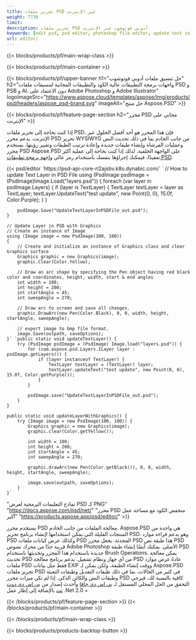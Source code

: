 ```yaml
---
title: تحرير ملفات PSD عبر الإنترنت
weight: 7730
limit: 
description: تحرير ملفات PSD أدوبي فوتوشوب عبر الإنترنت
keywords: [edit psd, psd editor, photoshop file editor, update text in psd, update psd]
url: editor/
---
```


{{< blocks/products/pf/main-wrap-class >}}


{{< blocks/products/pf/main-container >}}

{{< blocks/products/pf/upper-banner h1="حل تنسيق ملفات أدوبي فوتوشوب" h2="واجهات برمجة التطبيقات عالية الكود والتطبيقات المجانية لتنسيقات ملفات PSD و PSB و AI، دون الاعتماد على Adobe Photoshop و Adobe Illustrator" logoImageSrc="https://www.aspose.cloud/templates/aspose/img/products/psd/headers/aspose_psd-brand.svg" imageAlt="حل منتج Aspose.PSD" >}}

{{< blocks/products/pf/feature-page-section h2="محرر PSD مجاني على الإنترنت" >}}
<p>إذا كنت بحاجة إلى تحرير ملفات PSD، فإن هذا المحرر هو أحد أفضل الحلول عبر الإنترنت. يدعم محرر PSD تحرير WYSIWYG من جانب الخادم بما في ذلك تحديث النص وعمليات الفرشاة وإنشاء طبقات جديدة وإعادة ترتيب الطبقات وتغيير رؤيتها. يستخدم محرر PSD Aspose.PSD على الواجهة الخلفية، لذلك إذا كنت بحاجة إلى عملية أكثر تعقيدًا، فيمكنك إجراؤها بنفسك باستخدام رمز عالي <a href="/psd/{{< lang-code >}}">واجهة برمجة تطبيقات PSD</a>.</p>
{{< psd/editor `https://psd-api-core-rl2ajsbv.k8s.dynabic.com/` 
`	// How to update Text Layer in PSD File
	using (PsdImage psdImage = (PsdImage)Image.Load("layers.psd"))
  	{
		foreach (var layer in psdImage.Layers)
		{
			if (layer is TextLayer)
			{
				TextLayer textLayer = layer as TextLayer;
				textLayer.UpdateText("test update", new Point(0, 0), 15.0f, Color.Purple);
			}
		}

		psdImage.Save("UpdateTextLayerInPSDFile_out.psd");
	}
	
	// Update Layer in PSD with Graphics
	// Create an instance of Image
	using (Image image = new PsdImage(100, 100))
	{
		// Create and initialize an instance of Graphics class and clear Graphics surface
		Graphics graphic = new Graphics(image);
		graphic.Clear(Color.Yellow);

		// Draw an arc shape by specifying the Pen object having red black color and coordinates, height, width, start & end angles                 
		int width = 100;
		int height = 200;
		int startAngle = 45;
		int sweepAngle = 270;

		// Draw arc to screen and save all changes.
		graphic.DrawArc(new Pen(Color.Black), 0, 0, width, height, startAngle, sweepAngle);

		// export image to bmp file format.
		image.Save(outpath, saveOptions);
	}` `public static void updateTextLayer() {
        try (PsdImage psdImage = (PsdImage) Image.load("layers.psd")) {
            for (com.aspose.psd.Layers.ILayer layer : psdImage.getLayers()) {
                if (layer instanceof TextLayer) {
                    TextLayer textLayer = (TextLayer) layer;
                    textLayer.updateText("test update", new Point(0, 0), 15.0f, Color.getPurple());
                }
            }

            psdImage.save("UpdateTextLayerInPSDFile_out.psd");
        }
    }

    public static void updateLayerWithGraphics() {
        try (Image image = new PsdImage(100, 100)) {
            Graphics graphic = new Graphics(image);
            graphic.clear(Color.getYellow());

            int width = 100;
            int height = 200;
            int startAngle = 45;
            int sweepAngle = 270;

            graphic.drawArc(new Pen(Color.getBlack()), 0, 0, width, height, startAngle, sweepAngle);

            image.save(outpath, saveOptions);
        }
    }` 
"نماذج التعليمات البرمجية لعرض PSD كـ PNG"  "https://docs.aspose.com/psd/net/" 
"محرر PSD منخفض الكود مع مساحة عمل أكبر" "https://products.aspose.app/psd/editor/" >}}
<p>يستخدم محرر PSD معالجة الملفات من جانب الخادم. Aspose.PSD هي واحدة من المنتجات القليلة التي يمكن استخدامها لإنشاء برنامج تحرير PSD. وهو يدعم قراءة موارد PSD وكذلك عرض كيانات ملفات PSD المحدثة. يجعل محرر PSD هذا طبقة نص PSD قريبة جدًا من محرك نصوص Adobe Photoshop الأصلي. يمكنك أيضًا إنشاء طبقة PSD جديدة باستخدام هذا المحرر وتحديثها باستخدام Brush Operations. يمكن معالجة تحديث PSD من أي جهاز ونظام تشغيل. يدعم برنامج معالجة PSD عادةً عرض موارد ملفات PSD فقط مثل بيانات EXIF ووقت إنشاء الطبقة، ولكن يمكن لـ Aspose.PSD تحرير ملفات PSD في كثير من الحالات، بما في ذلك طبقات التعديل وطبقات التعبئة وطبقات النص والكائن الذكي. إذا لم تكن ميزات محرر PSD كافية بالنسبة لك، فيرجى التحقق من الحل المحلي المستقل لـ <a href="/psd/{{< lang-code >}}java">بي إس دي جافا</a> وأحدث إصدار من <a href="/psd/{{< lang-code >}}net">بي إس دي دوت نت</a> بالإضافة إلى إطار عمل .Net 2.0 +</p>

{{< /blocks/products/pf/feature-page-section >}}
{{< /blocks/products/pf/main-container >}}


{{< /blocks/products/pf/main-wrap-class >}}

{{< blocks/products/products-backtop-button >}}

